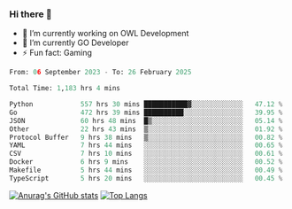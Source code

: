 ### Hi there 👋 

- 🔭 I’m currently working on OWL Development
- 🌱 I’m currently GO Developer
-  ⚡ Fun fact: Gaming
  
  <!--
- 👯 I’m looking to collaborate on ...
- 🤔 I’m looking for help with ...
- 💬 Ask me about ...
- 📫 How to reach me: ...
- 😄 Pronouns: ...
-->

<!--START_SECTION:waka-->

```python
From: 06 September 2023 - To: 26 February 2025

Total Time: 1,183 hrs 4 mins

Python            557 hrs 30 mins ███████████▓░░░░░░░░░░░░░   47.12 %
Go                472 hrs 39 mins ██████████░░░░░░░░░░░░░░░   39.95 %
JSON              60 hrs 48 mins  █▒░░░░░░░░░░░░░░░░░░░░░░░   05.14 %
Other             22 hrs 43 mins  ▒░░░░░░░░░░░░░░░░░░░░░░░░   01.92 %
Protocol Buffer   9 hrs 38 mins   ▒░░░░░░░░░░░░░░░░░░░░░░░░   00.82 %
YAML              7 hrs 44 mins   ░░░░░░░░░░░░░░░░░░░░░░░░░   00.65 %
CSV               7 hrs 10 mins   ░░░░░░░░░░░░░░░░░░░░░░░░░   00.61 %
Docker            6 hrs 9 mins    ░░░░░░░░░░░░░░░░░░░░░░░░░   00.52 %
Makefile          5 hrs 44 mins   ░░░░░░░░░░░░░░░░░░░░░░░░░   00.49 %
TypeScript        5 hrs 20 mins   ░░░░░░░░░░░░░░░░░░░░░░░░░   00.45 %
```

<!--END_SECTION:waka-->

[![Anurag's GitHub stats](https://github-readme-stats.vercel.app/api?username=aebalz&show_icons=true&theme=codeSTACKr)](https://github.com/anuraghazra/github-readme-stats)
[![Top Langs](https://github-readme-stats.vercel.app/api/top-langs/?username=aebalz&layout=compact&card_width=350&theme=codeSTACKr)](https://github.com/anuraghazra/github-readme-stats)
<!-- [![Readme Card](https://github-readme-stats.vercel.app/api/pin/?username=aebalz&repo=go-gin-gone&show_owner=true)](https://github.com/anuraghazra/github-readme-stats)-->
